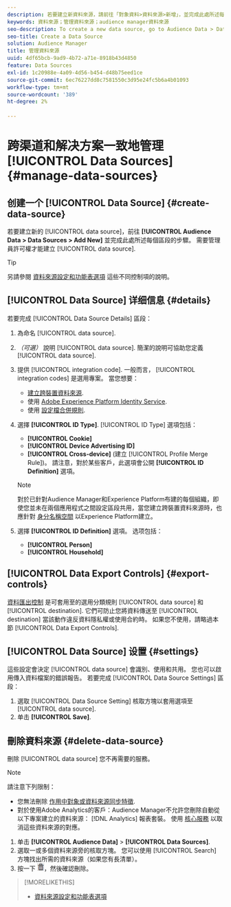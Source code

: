 ```yaml
---
description: 若要建立新資料來源，請前往「對象資料>資料來源>新增」，並完成此處所述每個區段的步驟。 建立資料來源需要管理員許可權。
keywords: 資料來源；管理資料來源；audience manager資料來源
seo-description: To create a new data source, go to Audience Data > Data Sources > Add New and complete the steps for each section described here. Administrator permissions are required to create a data source.
seo-title: Create a Data Source
solution: Audience Manager
title: 管理資料來源
uuid: 4df65bcb-9ad9-4b72-a71e-8918b43d4850
feature: Data Sources
exl-id: 1c20988e-4a09-4d56-b454-d48b75eed1ce
source-git-commit: 6ec76227dd8c7581550c3d95e24fc5b6a4b01093
workflow-type: tm+mt
source-wordcount: '389'
ht-degree: 2%

---
```


# 跨渠道和解决方案一致地管理 [!UICONTROL Data Sources] {#manage-data-sources}

## 创建一个 [!UICONTROL Data Source] {#create-data-source}

若要建立新的 [!UICONTROL data source]，前往 **[!UICONTROL Audience Data > Data Sources > Add New]** 並完成此處所述每個區段的步驟。 需要管理員許可權才能建立 [!UICONTROL data source].

<!-- create-datasource.xml -->

>[!TIP]
>
>另請參閱 [資料來源設定和功能表選項](../features/datasources-list-and-settings.md#settings-menu-options) 這些不同控制項的說明。

## [!UICONTROL Data Source] 详细信息 {#details}

若要完成 [!UICONTROL Data Source Details] 區段：

1. 為命名 [!UICONTROL data source].
1. *（可選）* 說明 [!UICONTROL data source]. 簡潔的說明可協助您定義 [!UICONTROL data source].
1. 提供 [!UICONTROL integration code]. 一般而言， [!UICONTROL integration codes] 是選用專案。 當您想要：

   * [建立跨裝置資料來源](../features/profile-merge-rules/merge-rules-start.md#create-data-source).
   * 使用 [Adobe Experience Platform Identity Service](https://experienceleague.adobe.com/docs/id-service/using/home.html).
   * 使用 [設定檔合併規則](../features/profile-merge-rules/merge-rules-start.md).

1. 選擇 **[!UICONTROL ID Type]**. [!UICONTROL ID Type] 選項包括：

   * **[!UICONTROL Cookie]**
   * **[!UICONTROL Device Advertising ID]**
   * **[!UICONTROL Cross-device]** (建立 [!UICONTROL Profile Merge Rule])。 請注意，對於某些客戶，此選項會公開 **[!UICONTROL ID Definition]** 選項。

   >[!NOTE]
   >
   >對於已針對Audience Manager和Experience Platform布建的每個組織，即使您並未在兩個應用程式之間設定區段共用，當您建立跨裝置資料來源時，也應針對 [身分名稱空間](https://experienceleague.adobe.com/docs/experience-platform/identity/namespaces.html#manage-namespaces) 以Experience Platform建立。

1. 選擇 **[!UICONTROL ID Definition]** 選項。 选项包括：

   * **[!UICONTROL Person]**
   * **[!UICONTROL Household]**

## [!UICONTROL Data Export Controls] {#export-controls}

[資料匯出控制](../features/data-export-controls.md) 是可套用至的選用分類規則 [!UICONTROL data source] 和 [!UICONTROL destination]. 它們可防止您將資料傳送至 [!UICONTROL destination] 當該動作違反資料隱私權或使用合約時。 如果您不使用，請略過本節 [!UICONTROL Data Export Controls].

## [!UICONTROL Data Source] 设置 {#settings}

這些設定會決定 [!UICONTROL data source] 會識別、使用和共用。 您也可以啟用傳入資料檔案的錯誤報告。 若要完成 [!UICONTROL Data Source Settings] 區段：

1. 選取 [!UICONTROL Data Source Setting] 核取方塊以套用選項至 [!UICONTROL data source].
2. 单击 **[!UICONTROL Save]**.

## 刪除資料來源 {#delete-data-source}

<!-- t_datasource_delete.xml -->

刪除 [!UICONTROL data source] 您不再需要的服務。

>[!NOTE]
>
>請注意下列限制：
>
>* 您無法刪除 [作用中對象或資料來源同步特徵](../features/traits/client-activity-synced-audience-traits.md).
>* 對於使用Adobe Analytics的客戶：Audience Manager不允許您刪除自動從以下專案建立的資料來源： [!DNL Analytics] 報表套裝。 使用 [核心服務](https://experienceleague.adobe.com/docs/core-services/interface/about-core-services/core-services-landing.html) 以取消這些資料來源的對應。


1. 单击 **[!UICONTROL Audience Data]** > **[!UICONTROL Data Sources]**.
1. 選取一或多個資料來源旁的核取方塊。
您可以使用 [!UICONTROL Search] 方塊找出所需的資料來源（如果您有長清單）。
1. 按一下  ![](assets/icon_trash.png)，然後確認刪除。


>[!MORELIKETHIS]
>
>* [資料來源設定和功能表選項](../features/datasources-list-and-settings.md#settings-menu-options)

